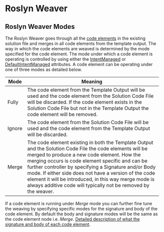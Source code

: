 # Roslyn Weaver 

## Roslyn Weaver Modes

The Roslyn Weaver goes through all the [code elements](xref:RoslynWeaver_Appendix#list-of-roslyn-weave-code-elements) in the existing solution file and merges in all code elements from the template output. The way in which the code elements are weaved is determined by the mode specified for the code element. The mode under which a code element is operating is controlled by using either the [IntentManaged](xref:RoslynWeaver_Attributes#intenttemplate-attribute) or [DefaultIntentManaged](xref:RoslynWeaver_Attributes#defaultintentmanaged-attribute) attributes. A code element can be operating under one of three modes as detailed below.

|Mode|Meaning|
|-|-|
|Fully|The code element from the Template Output will be used and the code element from the Solution Code File will be discarded. If the code element exists in the Solution Code File but not in the Template Output the code element will be removed.|
|Ignore|The code element from the Solution Code File will be used and the code element from the Template Output will be discarded.|
|Merge|The code element existing in both the Template Output and the Solution Code File the code elements will be merged to produce a new code element. How the merging occurs is code element specific and can be further controller by specifying a Signature and/or Body mode. If either side does  not have a version of the code element it will be introduced, in this way merge mode is always additive code will typically not be removed by the weaver. |

If a code element is running under *Merge* mode you can further fine tune the weaving by specifying specific modes for the signature and body of the code element. By default the body and signature modes will be the same as the code element node i.e. *Merge*. [Detailed description of what the signature and body of each code element](xref:RoslynWeaver_Appendix#code-element-mode-specifics).
